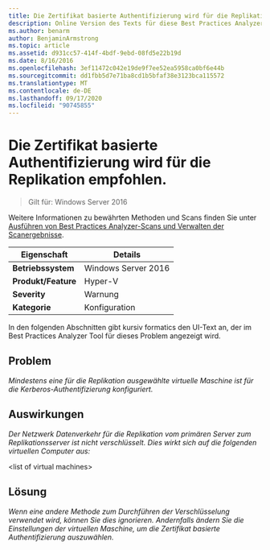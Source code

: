 ```yaml
---
title: Die Zertifikat basierte Authentifizierung wird für die Replikation empfohlen.
description: Online Version des Texts für diese Best Practices Analyzer Regel.
ms.author: benarm
author: BenjaminArmstrong
ms.topic: article
ms.assetid: d931cc57-414f-4bdf-9ebd-08fd5e22b19d
ms.date: 8/16/2016
ms.openlocfilehash: 3ef11472c042e19de9f7ee52ea5958ca0bf6e44b
ms.sourcegitcommit: dd1fbb5d7e71ba8cd1b5bfaf38e3123bca115572
ms.translationtype: MT
ms.contentlocale: de-DE
ms.lasthandoff: 09/17/2020
ms.locfileid: "90745855"
---
```

# <a name="certificate-based-authentication-is-recommended-for-replication"></a>Die Zertifikat basierte Authentifizierung wird für die Replikation empfohlen.

>Gilt für: Windows Server 2016

Weitere Informationen zu bewährten Methoden und Scans finden Sie unter [Ausführen von Best Practices Analyzer-Scans und Verwalten der Scanergebnisse](https://go.microsoft.com/fwlink/p/?LinkID=223177).

|Eigenschaft|Details|
|-|-|
|**Betriebssystem**|Windows Server 2016|
|**Produkt/Feature**|Hyper-V|
|**Severity**|Warnung|
|**Kategorie**|Konfiguration|

In den folgenden Abschnitten gibt kursiv formatics den UI-Text an, der im Best Practices Analyzer Tool für dieses Problem angezeigt wird.

## <a name="issue"></a>**Problem**
*Mindestens eine für die Replikation ausgewählte virtuelle Maschine ist für die Kerberos-Authentifizierung konfiguriert.*

## <a name="impact"></a>**Auswirkungen**
*Der Netzwerk Datenverkehr für die Replikation vom primären Server zum Replikationsserver ist nicht verschlüsselt. Dies wirkt sich auf die folgenden virtuellen Computer aus:*

\<list of virtual machines>

## <a name="resolution"></a>**Lösung**
*Wenn eine andere Methode zum Durchführen der Verschlüsselung verwendet wird, können Sie dies ignorieren. Andernfalls ändern Sie die Einstellungen der virtuellen Maschine, um die Zertifikat basierte Authentifizierung auszuwählen.*



